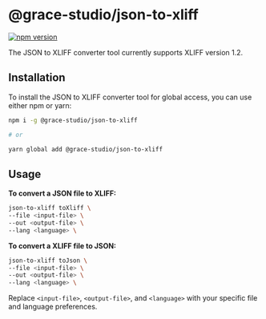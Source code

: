 # @grace-studio/json-to-xliff

[![npm version](https://badge.fury.io/js/@grace-studio%2Fjson-to-xliff.svg)](https://badge.fury.io/js/@grace-studio%2Fjson-to-xliff)

The JSON to XLIFF converter tool currently supports XLIFF version 1.2.

## Installation

To install the JSON to XLIFF converter tool for global access, you can use either npm or yarn:

```bash
npm i -g @grace-studio/json-to-xliff

# or

yarn global add @grace-studio/json-to-xliff
```

## Usage

**To convert a JSON file to XLIFF:**

```bash
json-to-xliff toXliff \
--file <input-file> \
--out <output-file> \
--lang <language> \
```

**To convert a XLIFF file to JSON:**

```bash
json-to-xliff toJson \
--file <input-file> \
--out <output-file> \
--lang <language> \
```

Replace `<input-file>`, `<output-file>`, and `<language>` with your specific file and language preferences.
